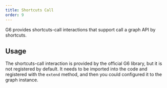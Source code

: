 ```yaml
---
title: Shortcuts Call
order: 9
---
```


G6 provides shortcuts-call interactions that support call a graph API by shortcuts.

## Usage

The shortcuts-call interaction is provided by the official G6 library, but it is not registered by default. It needs to be imported into the code and registered with the `extend` method, and then you could configured it to the graph instance.
